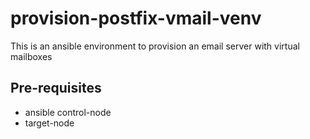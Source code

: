 # provision-postfix-vmail-venv

This is an ansible environment to provision an email server with virtual mailboxes

## Pre-requisites

* ansible control-node
* target-node
